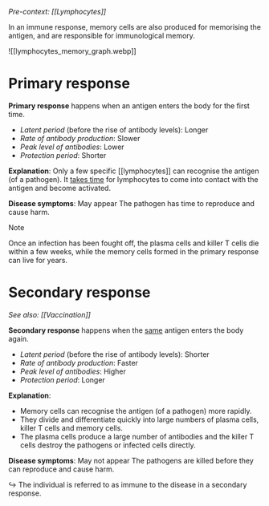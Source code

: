 *Pre-context: [[Lymphocytes]]*

In an immune response, memory cells are also produced for memorising the antigen, and are responsible for immunological memory.

![[lymphocytes_memory_graph.webp]]

# Primary response
**Primary response** happens when an antigen enters the body for the <span class="hi-green">first time</span>.
- *Latent period* (before the rise of antibody levels): Longer
- *Rate of antibody production*: Slower
- *Peak level of antibodies*: Lower
- *Protection period*: Shorter

**Explanation**:
Only a few specific [[lymphocytes]] can recognise the <span class="hi-blue">antigen</span> (of a pathogen). It <u>takes time</u> for lymphocytes to come into contact with the antigen and become <span class="hi-green">activated</span>.

**Disease symptoms**: May appear
The pathogen has time to <span class="hi-green">reproduce</span> and cause harm.

> [!note]
> Once an infection has been fought off, the plasma cells and killer T cells die within a few weeks, while the memory cells formed in the primary response can live for years.

# Secondary response
*See also: [[Vaccination]]*

**Secondary response** happens when the <span class="hi-green"><u>same</u> antigen enters the body again</span>.
- *Latent period* (before the rise of antibody levels): Shorter
- *Rate of antibody production*: Faster
- *Peak level of antibodies*: Higher
- *Protection period*: Longer

**Explanation**:
- Memory cells can recognise the <span class="hi-blue">antigen</span> (of a pathogen) more rapidly.
- They <span class="hi-green">divide and differentiate quickly</span> into large numbers of plasma cells, killer T cells and memory cells.
- The plasma cells <span class="hi-green">produce a large number of antibodies</span> and the killer T cells destroy the pathogens or infected cells directly.

**Disease symptoms**: May not appear
The pathogens are killed before they can reproduce and cause harm.

↪️ The individual is referred to as immune to the disease in a secondary response.
